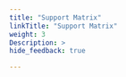 ```yaml
---
title: "Support Matrix"
linkTitle: "Support Matrix"
weight: 3
Description: >
hide_feedback: true

---
```

